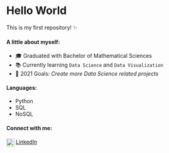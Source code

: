 # Hello World
This is my first repository! ✨ <br>

#### A little about myself:
- 🎓 Graduated with Bachelor of Mathematical Sciences
- 📚 Currently learning `Data Science` and `Data Visualization`
- 📝 2021 Goals: *Create more Data Science related projects*

#### Languages:
- Python
- SQL
- NoSQL

#### Connect with me:
<img align="left" alt="Shafiq Debayan | LinkedIn" width="22px" src="https://cdn.jsdelivr.net/npm/simple-icons@v3/icons/linkedin.svg" /> [LinkedIn](https://www.linkedin.com/in/shafiqdebayan/)
